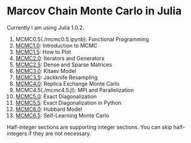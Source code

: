 # Marcov Chain Monte Carlo in Julia

Currently I am using Julia 1.0.2.

1. MCMC0.5(./mcmc0.5.ipynb): Functional Programming
1. [MCMC1.0](./mcmc1.ipynb): Introduction to MCMC
1. [MCMC1.5](./mcmc1.5.ipynb): How to Plot
1. [MCMC2.0](./mcmc2.ipynb): Iterators and Generators
1. [MCMC2.5](./mcmc2.5.ipynb): Dense and Sparse Matrices
1. [MCMC3.0](./mcmc3.ipynb): Kitaev Model
1. [MCMC3.5](./mcmc3.5.ipynb): Jackknife Resampling
1. [MCMC4.0](./mcmc4.ipynb): Replica Exchange Monte Carlo
1. MCMC4.5(./mcmc4.5.jl): MPI and Parallelization
1. [MCMC5.0](./mcmc5.ipynb): Exact Diagonalization
1. [MCMC5.5](./mcmc5.5.ipynb): Exact Diagonalization in Python
1. [MCMC6.0](./mcmc6.ipynb): Hubbard Model
1. [MCMC6.5](./mcmc6.5.ipynb): Self-Learning Monte Carlo

Half-integer sections are supporting integer sections. You can skip half-integers if they are not necessary.
